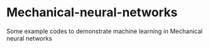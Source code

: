 # Mechanical-neural-networks
Some example codes to demonstrate machine learning in Mechanical neural networks
